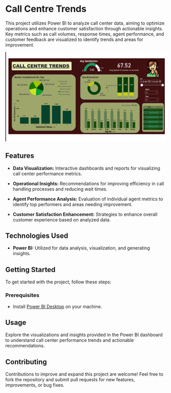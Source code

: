 # Call Centre Trends

This project utilizes Power BI to analyze call center data, aiming to optimize operations and enhance customer satisfaction through actionable insights. Key metrics such as call volumes, response times, agent performance, and customer feedback are visualized to identify trends and areas for improvement.

![](Call_Centre_Trends__dashboard.png)
## Features

- **Data Visualization:** Interactive dashboards and reports for visualizing call center performance metrics.
  
- **Operational Insights:** Recommendations for improving efficiency in call handling processes and reducing wait times.
  
- **Agent Performance Analysis:** Evaluation of individual agent metrics to identify top performers and areas needing improvement.
  
- **Customer Satisfaction Enhancement:** Strategies to enhance overall customer experience based on analyzed data.

## Technologies Used

- **Power BI:** Utilized for data analysis, visualization, and generating insights.

## Getting Started

To get started with the project, follow these steps:

### Prerequisites

- Install [Power BI Desktop](https://powerbi.microsoft.com/desktop/) on your machine.

## Usage

Explore the visualizations and insights provided in the Power BI dashboard to understand call center performance trends and actionable recommendations.

## Contributing

Contributions to improve and expand this project are welcome! Feel free to fork the repository and submit pull requests for new features, improvements, or bug fixes.

